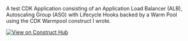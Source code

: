 A test CDK Application consisting of an Application Load Balancer (ALB), Autoscaling Group (ASG) with Lifecycle Hooks backed by a Warm Pool using the CDK Warmpool construct I wrote.

[![View on Construct Hub](https://constructs.dev/badge?package=%40pandanus-cloud%2Fcdk-autoscaling-warmpool)](https://constructs.dev/packages/@pandanus-cloud/cdk-autoscaling-warmpool)
